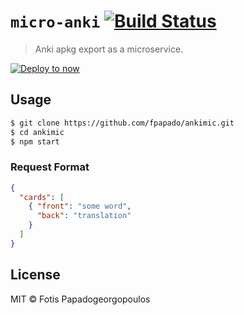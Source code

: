 # `micro-anki` [![Build Status](https://travis-ci.org/fpapado/micro-anki.svg?branch=master)](https://travis-ci.org/fpapado/micro-anki)
> Anki apkg export as a microservice.

[![Deploy to now](https://deploy.now.sh/static/button.svg)](https://deploy.now.sh/?repo=https://github.com/fpapado/ankimic)

## Usage

```bash
$ git clone https://github.com/fpapado/ankimic.git
$ cd ankimic
$ npm start
```

### Request Format
```json
{
  "cards": [
    { "front": "some word",
      "back": "translation"
    }
  ]
}
```

## License

MIT © Fotis Papadogeorgopoulos
